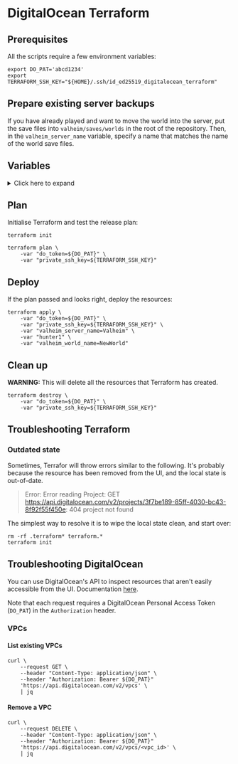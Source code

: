 # DigitalOcean Terraform

## Prerequisites

All the scripts require a few environment variables:

```console
export DO_PAT='abcd1234'
export TERRAFORM_SSH_KEY="${HOME}/.ssh/id_ed25519_digitalocean_terraform"
```

## Prepare existing server backups

If you have already played and want to move the world into the server, put the
save files into `valheim/saves/worlds` in the root of the repository. Then, in
the `valheim_server_name` variable, specify a name that matches the name of the
world save files.

## Variables

<details>

<summary>Click here to expand</summary>

### `do_token` (required)

DigitalOcean Personal Access Token. Needed for authentication with DigitalOcean
API.

See: <https://www.digitalocean.com/docs/apis-clis/api/create-personal-access-token>

### `do_ssh_key_path` (required)

Path to a private SSH key without a passphrase that's been added to a
DigitalOcean account. Needed for provisioning of the Droplet.

NOTE: This is the SSH key you would use to connect to the Droplet, if
necessary.

See: <https://www.digitalocean.com/docs/droplets/how-to/add-ssh-keys/to-account>

### `do_terraform_ssh_key_name` (optional)

Name of the SSH key added to a DigitalOcean account (as is visible on
DigitalOcean).

The `digitalocean_ssh_key` data source fetches its details from DigitalOcean.
Then, the `digitalocean_droplet` uses the ID from the details to add this SSH
key to the new Droplet.

Defaults to `id_ed25519_digitalocean_terraform`.

See: <https://registry.terraform.io/providers/digitalocean/digitalocean/latest/docs/resources/ssh_key>

### `valheim_server_name` (optional)

The public name of the Valheim server.

Defaults to `Valheim Docker DigitalOcean`.

### `valheim_server_password` (optional)

The password to access the Valheim server.

<details>

<summary>Defaults to <code>hunter2</code>.</summary>

You _should_ change it.

```text
<Cthon98> hey, if you type in your pw, it will show as stars
<Cthon98> ********* see!
<AzureDiamond> hunter2
<AzureDiamond> doesnt look like stars to me
<Cthon98> <AzureDiamond> *******
<Cthon98> thats what I see
<AzureDiamond> oh, really?
<Cthon98> Absolutely
<AzureDiamond> you can go hunter2 my hunter2-ing hunter2
<AzureDiamond> haha, does that look funny to you?
<Cthon98> lol, yes. See, when YOU type hunter2, it shows to us as *******
<AzureDiamond> thats neat, I didnt know IRC did that
<Cthon98> yep, no matter how many times you type hunter2, it will show to us as *******
<AzureDiamond> awesome!
<AzureDiamond> wait, how do you know my pw?
<Cthon98> er, I just copy pasted YOUR ******'s and it appears to YOU as hunter2 cause its your pw
<AzureDiamond> oh, ok.
```

</details>

### `valheim_world_name` (optional)

Name of the Valheim world. It directly correlates to the save file names.

Defaults to `Default`.

### `valheim_local_saves` (optional)

Path to the local saves parent directory (the one above `worlds/`). If the game
is installed on the local system, the path should be something like this:

```text
C:\Users\%USERPROFILE%\AppData\LocalLow\IronGate\Valheim
```

Alternatively, put the save files into `valheim/saves/worlds` in the root of
the repository.

Defaults to the `valheim/saves` directory present in the root of the
repository.

### `test` (optional)

Whether this execution is a test provision. If set to `true`, the DigitalOcean
resource names will have random values appended to them, and the VPC's IP range
will also be randomised as to not overlap with the existing IP ranges.

Note that it _will_ perform a full provision, but with unique names. This is to
be able to develop these scripts without having to avoid changes to existing
deployments.

Defaults to `false`.

</details>

## Plan

Initialise Terraform and test the release plan:

```console
terraform init

terraform plan \
    -var "do_token=${DO_PAT}" \
    -var "private_ssh_key=${TERRAFORM_SSH_KEY}"
```

## Deploy

If the plan passed and looks right, deploy the resources:

```console
terraform apply \
    -var "do_token=${DO_PAT}" \
    -var "private_ssh_key=${TERRAFORM_SSH_KEY}" \
    -var "valheim_server_name=Valheim" \
    -var "hunter1" \
    -var "valheim_world_name=NewWorld"
```

## Clean up

**WARNING:** This will delete all the resources that Terraform has created.

```console
terraform destroy \
    -var "do_token=${DO_PAT}" \
    -var "private_ssh_key=${TERRAFORM_SSH_KEY}"
```

## Troubleshooting Terraform

### Outdated state

Sometimes, Terrafor will throw errors similar to the following. It's probably
because the resource has been removed from the UI, and the local state is
out-of-date.

> Error: Error reading Project: GET https://api.digitalocean.com/v2/projects/3f7be189-85ff-4030-bc43-8f92f55f450e: 404 project not found

The simplest way to resolve it is to wipe the local state clean, and start
over:

```console
rm -rf .terraform* terraform.*
terraform init
```

## Troubleshooting DigitalOcean

You can use DigitalOcean's API to inspect resources that aren't easily
accessible from the UI. Documentation
[here](https://developers.digitalocean.com/documentation).

Note that each request requires a DigitalOcean Personal Access Token
(`DO_PAT`) in the `Authorization` header.

### VPCs

#### List existing VPCs

```console
curl \
    --request GET \
    --header "Content-Type: application/json" \
    --header "Authorization: Bearer ${DO_PAT}"
    'https://api.digitalocean.com/v2/vpcs' \
    | jq
```

#### Remove a VPC

```console
curl \
    --request DELETE \
    --header "Content-Type: application/json" \
    --header "Authorization: Bearer ${DO_PAT}"
    'https://api.digitalocean.com/v2/vpcs/<vpc_id>' \
    | jq
```
